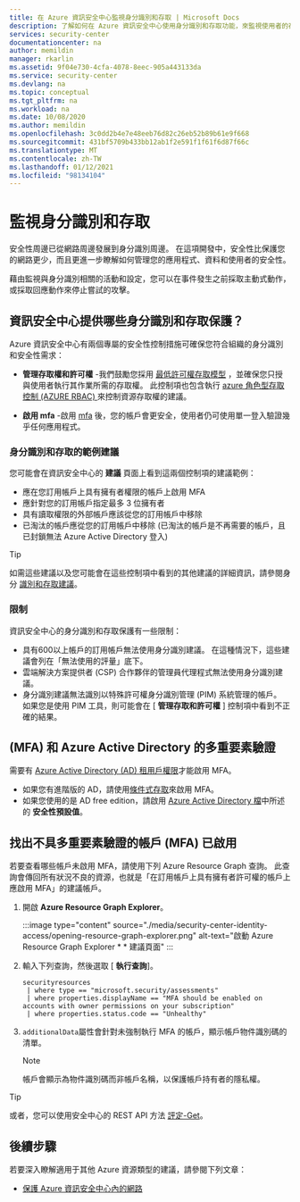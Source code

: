 ```yaml
---
title: 在 Azure 資訊安全中心監視身分識別和存取 | Microsoft Docs
description: 了解如何在 Azure 資訊安全中心使用身分識別和存取功能，來監視使用者的存取活動和身分識別相關問題。
services: security-center
documentationcenter: na
author: memildin
manager: rkarlin
ms.assetid: 9f04e730-4cfa-4078-8eec-905a443133da
ms.service: security-center
ms.devlang: na
ms.topic: conceptual
ms.tgt_pltfrm: na
ms.workload: na
ms.date: 10/08/2020
ms.author: memildin
ms.openlocfilehash: 3c0dd2b4e7e48eeb76d82c26eb52b89b61e9f668
ms.sourcegitcommit: 431bf5709b433bb12ab1f2e591f1f61f6d87f66c
ms.translationtype: MT
ms.contentlocale: zh-TW
ms.lasthandoff: 01/12/2021
ms.locfileid: "98134104"
---
```

# <a name="monitor-identity-and-access"></a>監視身分識別和存取

安全性周邊已從網路周邊發展到身分識別周邊。 在這項開發中，安全性比保護您的網路更少，而且更進一步瞭解如何管理您的應用程式、資料和使用者的安全性。

藉由監視與身分識別相關的活動和設定，您可以在事件發生之前採取主動式動作，或採取回應動作來停止嘗試的攻擊。

## <a name="what-identity-and-access-safeguards-does-security-center-provide"></a>資訊安全中心提供哪些身分識別和存取保護？ 

Azure 資訊安全中心有兩個專屬的安全性控制措施可確保您符合組織的身分識別和安全性需求： 

 - **管理存取權和許可權** -我們鼓勵您採用 [最低許可權存取模型](/windows-server/identity/ad-ds/plan/security-best-practices/implementing-least-privilege-administrative-models) ，並確保您只授與使用者執行其作業所需的存取權。 此控制項也包含執行 [azure 角色型存取控制 (AZURE RBAC) ](../role-based-access-control/overview.md) 來控制資源存取權的建議。
 
 - **啟用 mfa** -啟用 [mfa](https://www.microsoft.com/security/business/identity/mfa) 後，您的帳戶會更安全，使用者仍可使用單一登入驗證幾乎任何應用程式。

### <a name="example-recommendations-for-identity-and-access"></a>身分識別和存取的範例建議

您可能會在資訊安全中心的 **建議** 頁面上看到這兩個控制項的建議範例：

- 應在您訂用帳戶上具有擁有者權限的帳戶上啟用 MFA
- 應針對您的訂用帳戶指定最多 3 位擁有者
- 具有讀取權限的外部帳戶應該從您的訂用帳戶中移除
- 已淘汰的帳戶應從您的訂用帳戶中移除 (已淘汰的帳戶是不再需要的帳戶，且已封鎖無法 Azure Active Directory 登入) 

> [!TIP]
> 如需這些建議以及您可能會在這些控制項中看到的其他建議的詳細資訊，請參閱身分 [識別和存取建議](recommendations-reference.md#recs-identityandaccess)。

### <a name="limitations"></a>限制

資訊安全中心的身分識別和存取保護有一些限制：

- 具有600以上帳戶的訂用帳戶無法使用身分識別建議。 在這種情況下，這些建議會列在「無法使用的評量」底下。
- 雲端解決方案提供者 (CSP) 合作夥伴的管理員代理程式無法使用身分識別建議。
- 身分識別建議無法識別以特殊許可權身分識別管理 (PIM) 系統管理的帳戶。 如果您是使用 PIM 工具，則可能會在 [ **管理存取和許可權** ] 控制項中看到不正確的結果。

## <a name="multi-factor-authentication-mfa-and-azure-active-directory"></a> (MFA) 和 Azure Active Directory 的多重要素驗證 

需要有 [Azure Active Directory (AD) 租用戶權限](../active-directory/roles/permissions-reference.md)才能啟用 MFA。

- 如果您有進階版的 AD，請使用[條件式存取](../active-directory/conditional-access/concept-conditional-access-policy-common.md)來啟用 MFA。
- 如果您使用的是 AD free edition，請啟用 [Azure Active Directory 檔](../active-directory/fundamentals/concept-fundamentals-security-defaults.md)中所述的 **安全性預設值**。

## <a name="identify-accounts-without-multi-factor-authentication-mfa-enabled"></a>找出不具多重要素驗證的帳戶 (MFA) 已啟用

若要查看哪些帳戶未啟用 MFA，請使用下列 Azure Resource Graph 查詢。 此查詢會傳回所有狀況不良的資源，也就是「在訂用帳戶上具有擁有者許可權的帳戶上應啟用 MFA」的建議帳戶。 

1. 開啟 **Azure Resource Graph Explorer**。

    :::image type="content" source="./media/security-center-identity-access/opening-resource-graph-explorer.png" alt-text="啟動 Azure Resource Graph Explorer * * 建議頁面" :::

1. 輸入下列查詢，然後選取 [ **執行查詢**]。

    ```kusto
    securityresources
     | where type == "microsoft.security/assessments"
     | where properties.displayName == "MFA should be enabled on accounts with owner permissions on your subscription"
     | where properties.status.code == "Unhealthy"
    ```

1. `additionalData`屬性會針對未強制執行 MFA 的帳戶，顯示帳戶物件識別碼的清單。 

    > [!NOTE]
    > 帳戶會顯示為物件識別碼而非帳戶名稱，以保護帳戶持有者的隱私權。

> [!TIP]
> 或者，您可以使用安全中心的 REST API 方法 [評定-Get](/rest/api/securitycenter/assessments/get)。


## <a name="next-steps"></a>後續步驟
若要深入瞭解適用于其他 Azure 資源類型的建議，請參閱下列文章：

- [保護 Azure 資訊安全中心內的網路](security-center-network-recommendations.md)